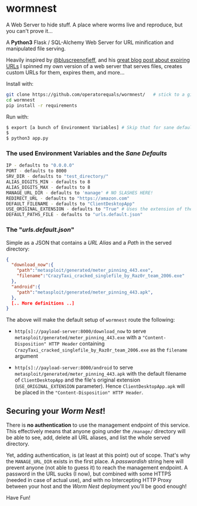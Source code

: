 # wormnest
A Web Server to hide stuff. A place where worms live and reproduce, but you can't prove it...

A **Python3** Flask / SQL-Alchemy Web Server for URL minification and manipulated file serving.

Heavily inspired by [@bluscreenofjeff](https://github.com/bluscreenofjeff/), and his [great blog post about expiring URLs](https://bluescreenofjeff.com/2016-04-19-expire-phishing-links-with-apache-rewritemap/) I spinned my own version of a web server that serves files, creates custom URLs for them, expires them, and more...



Install with:
```bash
git clone https://github.com/operatorequals/wormnest/   # stick to a git tag for production
cd wormnest
pip install -r requirements
```

Run with:
```bash
$ export [a bunch of Environment Variables] # Skip that for sane defaults (more below)
$
$ python3 app.py
```

### The used Environment Variables and the *Sane Defaults*
```bash
IP - defaults to "0.0.0.0"
PORT - defaults to 8000
SRV_DIR - defaults to "test_directory/"
ALIAS_DIGITS_MIN - defaults to 8
ALIAS_DIGITS_MAX - defaults to 8
MANAGE_URL_DIR - defaults to 'manage' # NO SLASHES HERE!
REDIRECT_URL - defaults to "https://amazon.com"
DEFAULT_FILENAME - defaults to "ClientDesktopApp"
USE_ORIGINAL_EXTENSION - defaults to "True" # Uses the extension of the Original file
DEFAULT_PATHS_FILE - defaults to "urls.default.json"
```

### The "*urls.default.json*"
Simple as a JSON that contains a *URL Alias* and a *Path* in the served directory:

```json
{
  "download_now":{
    "path":"metasploit/generated/meter_pinning_443.exe",
    "filename":"CrazyTaxi_cracked_singlefile_by_Raz0r_team_2006.exe"
  },
  "android":{
    "path":"metasploit/generated/meter_pinning_443.apk",
  },
  [.. More definitions ..]
}
```

The above will make the default setup of `wormnest` route the following:
* `http[s]://payload-server:8000/download_now`
to serve `metasploit/generated/meter_pinning_443.exe` with a `"Content-Disposition" HTTP Header` containing `CrazyTaxi_cracked_singlefile_by_Raz0r_team_2006.exe` as the `filename` argument

* `http[s]://payload-server:8000/android`
to serve `metasploit/generated/meter_pinning_443.apk` with the default filename of `ClientDesktopApp` and the file's original extension (`USE_ORIGINAL_EXTENSION` parameter).
Hence `ClientDesktopApp.apk` will be placed in the `"Content-Disposition" HTTP Header`.


## Securing your *Worm Nest*!
There is **no authentication** to use the management endpoint of this service. This effectively means that anyone going under the `/manage/` directory will be able to see, add, delete all URL aliases, and list the whole served directory.

Yet, adding authentication, is (at least at this point) out of scope. That's why the `MANAGE_URL_DIR` exists in the first place. A *passwordish* string here will prevent anyone (not able to guess it) to reach the management endpoint. A password in the URL sucks (I now), but combined with some HTTPS (needed in case of actual use), and with no Intercepting HTTP Proxy between your host and the *Worm Nest* deployment you'll be good enough!

Have Fun!

